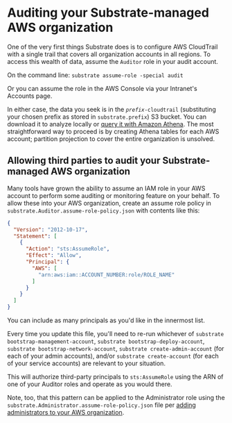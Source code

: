 # Auditing your Substrate-managed AWS organization

One of the very first things Substrate does is to configure AWS CloudTrail with a single trail that covers all organization accounts in all regions. To access this wealth of data, assume the `Auditor` role in your audit account.

On the command line: `substrate assume-role -special audit`

Or you can assume the role in the AWS Console via your Intranet's Accounts page.

In either case, the data you seek is in the _`prefix`_`-cloudtrail` (substituting your chosen prefix as stored in `substrate.prefix`) S3 bucket. You can download it to analyze locally or [query it with Amazon Athena](https://docs.aws.amazon.com/athena/latest/ug/cloudtrail-logs.html). The most straightforward way to proceed is by creating Athena tables for each AWS account; partition projection to cover the entire organization is unsolved.

## Allowing third parties to audit your Substrate-managed AWS organization

Many tools have grown the ability to assume an IAM role in your AWS account to perform some auditing or monitoring feature on your behalf. To allow these into your AWS organization, create an assume role policy in `substrate.Auditor.assume-role-policy.json` with contents like this:

```json
{
  "Version": "2012-10-17",
  "Statement": [
    {
      "Action": "sts:AssumeRole",
      "Effect": "Allow",
      "Principal": {
        "AWS": [
          "arn:aws:iam::ACCOUNT_NUMBER:role/ROLE_NAME"
        ]
      }
    }
  ]
}
```

You can include as many principals as you'd like in the innermost list.

Every time you update this file, you'll need to re-run whichever of `substrate bootstrap-management-account`, `substrate bootstrap-deploy-account`, `substrate bootstrap-network-account`, `substrate create-admin-account` (for each of your admin accounts), and/or `substrate create-account` (for each of your service accounts) are relevant to your situation.

This will authorize third-party principals to `sts:AssumeRole` using the ARN of one of your Auditor roles and operate as you would there.

Note, too, that this pattern can be applied to the Administrator role using the `substrate.Administrator.assume-role-policy.json` file per [adding administrators to your AWS organization](https://github.com/src-bin/substrate-manual/blob/main/adding-administrators/README.md).
